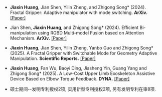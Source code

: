 
- <strong>Jiaxin Huang</strong>, Jian Shen, Yilin Zheng, and Zhigong Song* (2024). Fractal Gripper: Adaptive manipulator with mode switching. <strong>ArXiv.</strong> [[Paper]](https://arxiv.org/abs/2402.16057)

- Jian Shen, <strong>Jiaxin Huang</strong>, and Zhigong Song* (2024). Efficient Bi-manipulation using RGBD Multi-model Fusion based on Attention Mechanism. <strong>ArXiv.</strong> [[Paper]](https://arxiv.org/abs/2404.17811)

- <strong>Jiaxin Huang</strong>, Jian Shen, Yilin Zheng, Yanbo Guo and Zhigong Song* (2025). A Fractal Gripper with Switchable Mode for Geometry Adaptive Manipulation. <strong>Scientific Reports.</strong> [[Paper]](https://www.nature.com/articles/s41598-025-98752-z)

- <strong>Jiaxin Huang</strong>, Fan Wu, Baoyi Ding, Jiasheng Yin, Guang Yang and Zhigong Song* (2025). A Low-Cost Upper Limb Exoskeleton Assistive Device Based on Elbow Torque Feedback. <strong>DYNA.</strong> [[Paper]](https://revistas.unal.edu.co/index.php/dyna/article/view/118635)

- 硕士期间--发明专利授权2项, 实用新型专利授权2项, 另有发明专利在审8项.
